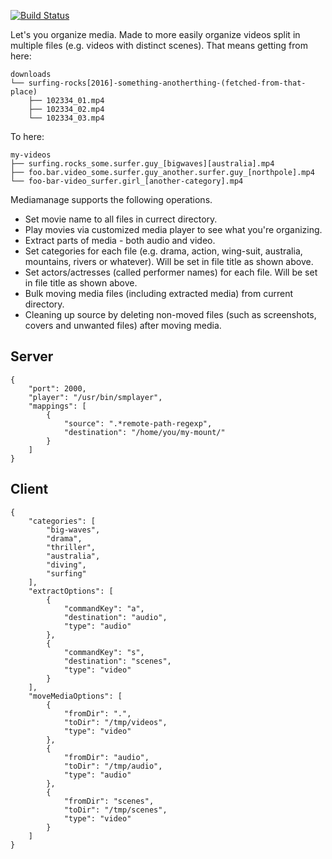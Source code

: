 
[![Build Status](https://travis-ci.org/kmkr/mediamanage.svg?branch=master)](https://travis-ci.org/kmkr/mediamanage.svg?branch=master)

Let's you organize media. Made to more easily organize videos split in multiple files (e.g. videos with distinct scenes). That means getting from here:

    downloads
    └── surfing-rocks[2016]-something-anotherthing-(fetched-from-that-place)
        ├── 102334_01.mp4
        ├── 102334_02.mp4
        └── 102334_03.mp4
        
To here:

    my-videos
    ├── surfing.rocks_some.surfer.guy_[bigwaves][australia].mp4
    ├── foo.bar.video_some.surfer.guy_another.surfer.guy_[northpole].mp4
    └── foo-bar-video_surfer.girl_[another-category].mp4
    

Mediamanage supports the following operations.

- Set movie name to all files in currect directory.
- Play movies via customized media player to see what you're organizing.
- Extract parts of media - both audio and video.
- Set categories for each file (e.g. drama, action, wing-suit, australia, mountains, rivers or whatever). Will be set in file title as shown above.
- Set actors/actresses (called performer names) for each file. Will be set in file title as shown above.
- Bulk moving media files (including extracted media) from current directory.
- Cleaning up source by deleting non-moved files (such as screenshots, covers and unwanted files) after moving media.

## Server

    {
        "port": 2000,
        "player": "/usr/bin/smplayer",
        "mappings": [
            {
                "source": ".*remote-path-regexp",
                "destination": "/home/you/my-mount/"
            }
        ]
    }

## Client

    {
        "categories": [
            "big-waves",
            "drama",
            "thriller",
            "australia",
            "diving",
            "surfing"
        ],
        "extractOptions": [
            {
                "commandKey": "a",
                "destination": "audio",
                "type": "audio"
            },
            {
                "commandKey": "s",
                "destination": "scenes",
                "type": "video"
            }
        ],
        "moveMediaOptions": [
            {
                "fromDir": ".",
                "toDir": "/tmp/videos",
                "type": "video"
            },
            {
                "fromDir": "audio",
                "toDir": "/tmp/audio",
                "type": "audio"
            },
            {
                "fromDir": "scenes",
                "toDir": "/tmp/scenes",
                "type": "video"
            }
        ]
    }

